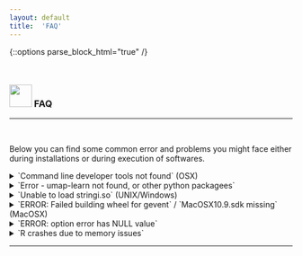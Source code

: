 ```yaml
---
layout: default
title:  'FAQ'
---
```


{::options parse_block_html="true" /}

<style>
h1, .h1, h2, .h2, h3, .h3, h4, .h4 { margin-top: 50px }
p.caption {font-size: 0.9em;font-style: italic;color: grey;margin-right: 10%;margin-left: 10%;text-align: justify}
</style>

### <img border="0" src="https://www.svgrepo.com/show/83019/faq-button.svg" width="40" height="40"> FAQ
***

<br/>

Below you can find some common error and problems you might face either during installations or during execution of softwares.


<details>
  <summary markdown="span">`Command line developer tools not found` (OSX)</summary>

  If you don't yet have Mac OSX command line developer tools, please install it using:

  ```
  xcode-select --install
  ```

</details>


<details>
  <summary markdown="span">`Error - umap-learn not found, or other python packagees`</summary>

  If your R does not find the correct python version, it will complain that `umap-learn` is not installed and ask you to install it. Here are some tips on how to find the correct python version that was installed in the conda environment.

  <br/>

  **Try selecting the correct conda env in R**

  In this example the conda environment is named `scRNAseq2021`.
  ```
  library(reticulate)
  reticulate::use_conda("scRNAseq2021")
  ```

  Then check what python you have in R:
  ```
  reticulate::py_config()
  # should read at top:
  python:         /Users/asbj/miniconda3/envs/scRNAseq2021/bin/python
  ```

  If that still is not right, you may have an `r-reticulate` python installation as well and need to perform the steps below.

  <br/>

  **Restart R and select python version**

  OBS! Before doing anything else you need to select python version.

  First, find out what path you have to your conda python (in TERMINAL):
  ```
  which python
  /Users/asbj/miniconda3/envs/scRNAseq2021/bin/python
  ```

  Then in R (after restarting):
  ```
  reticulate::use_python("/Users/asbj/miniconda3/envs/scRNAseq2021/bin/python", required=T)
  ```

  Then check again with `py_config` if correct version of python is used:
  ```
  reticulate::py_config()
  ```

  If you have the correct version now, you should be able to run UMAP without issues.

</details>

<details>
  <summary markdown="span">`Unable to load stringi.so` (UNIX/Windows)</summary>

  You can install stringi in R using:

  ```
  install.packages('stringi')
  ```

</details>


<details>
  <summary markdown="span">`ERROR: Failed building wheel for gevent` / `MacOSX10.9.sdk missing` (MacOSX)</summary>

  This is a problem with the MacOSX compiler, in which conda is unable to find it.

  ```
  #Download MacOSX10.9.sdk from Github
  curl -o MacOSX10.9.sdk.tar.gz "https://github.com/phracker/MacOSX-SDKs/releases/download/11.3/MacOSX10.9.sdk.tar.xz"

  #extract
  sudo tar -xzf MacOSX10.9.sdk.tar.xz

  #copy
  sudo cp -r MacOSX10.9.sdk /opt/

  #give executable permissions
  sudo chmod -R a+rX /opt

  #Link the path where conda looks to where the file is
  ln -s /Applications/Xcode.app/Contents/Developer/Platforms/MacOSX.platform/Developer/SDKs/MacOSX.sdk /opt/MacOSX10.9.sdk
  ```

</details>

<details>
  <summary markdown="span">`ERROR: option error has NULL value`</summary>

  This error happens when running code inline.
  
  One possible solution is to restart Rstudio and type.
  
  ```
  if(interactive()) { options(error = utils::recover)}
  ```
  
  Please try other solutions listed here: https://github.com/rstudio/rstudio/issues/4723
  
  If none of those work, you can click on the wheel engine symbol and check `Chunk output in console` 

</details>


<details>
  <summary markdown="span">`R crashes due to memory issues`</summary>

  If R crashes due to memory issues, it may be a good idea to increase the vector size `R_MAX_VSIZE`. Put in the file `.Renviron` either in your home directory or the folder you are launching Rstudio from:

  ```
  R_MAX_VSIZE=70Gb
  ```
  Or to whatever value matches your computer, the default size is 16Gb.


</details>



***
